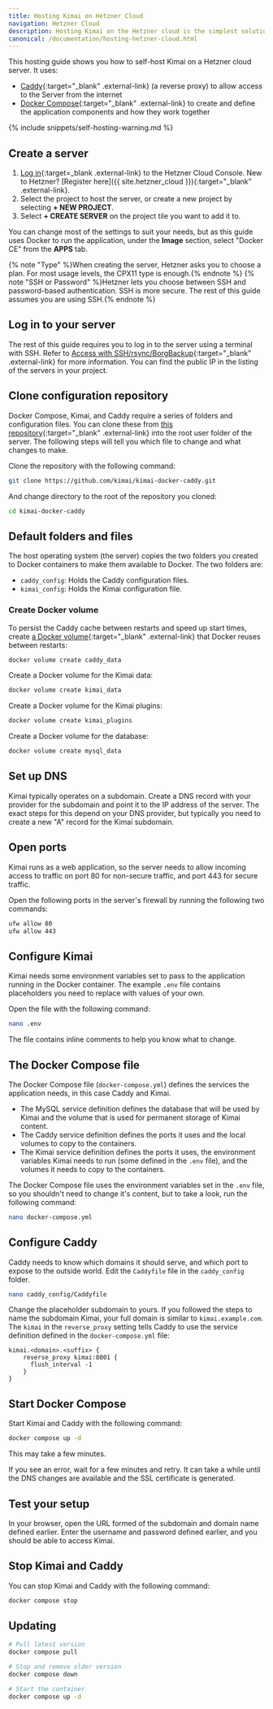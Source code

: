 ```yaml
---
title: Hosting Kimai on Hetzner Cloud
navigation: Hetzner Cloud
description: Hosting Kimai on the Hetzner cloud is the simplest solution available for self-hosting Kimai 
canonical: /documentation/hosting-hetzner-cloud.html
---
```


This hosting guide shows you how to self-host Kimai on a Hetzner cloud server. It uses:

* [Caddy](http://caddyserver.com){:target="_blank" .external-link} (a reverse proxy) to allow access to the Server from the internet
* [Docker Compose](https://docs.docker.com/compose/){:target="_blank" .external-link} to create and define the application components and how they work together

{% include snippets/self-hosting-warning.md %}
   
## Create a server
     
1. [Log in](https://console.hetzner.cloud/){:target=_blank .external-link} to the Hetzner Cloud Console. New to Hetzner? [Register here]({{ site.hetzner_cloud }}){:target="_blank" .external-link}.
2. Select the project to host the server, or create a new project by selecting **+ NEW PROJECT**.
3. Select **+ CREATE SERVER** on the project tile you want to add it to.

You can change most of the settings to suit your needs, but as this guide uses Docker to run the application, under the **Image** section, select "Docker CE" from the **APPS** tab.

{% note "Type" %}When creating the server, Hetzner asks you to choose a plan. For most usage levels, the CPX11 type is enough.{% endnote %}
{% note "SSH or Password" %}Hetzner lets you choose between SSH and password-based authentication. SSH is more secure. The rest of this guide assumes you are using SSH.{% endnote %}
   
## Log in to your server

The rest of this guide requires you to log in to the server using a terminal with SSH. Refer to [Access with SSH/rsync/BorgBackup](https://docs.hetzner.com/robot/storage-box/access/access-ssh-rsync-borg){:target="_blank" .external-link} for more information. You can find the public IP in the listing of the servers in your project.

## Clone configuration repository

Docker Compose, Kimai, and Caddy require a series of folders and configuration files. 
You can clone these from [this repository](https://github.com/kimai/kimai-docker-caddy){:target="_blank" .external-link} into the root user folder of the server. 
The following steps will tell you which file to change and what changes to make.

Clone the repository with the following command:

```bash
git clone https://github.com/kimai/kimai-docker-caddy.git
```

And change directory to the root of the repository you cloned:

```bash
cd kimai-docker-caddy
```

## Default folders and files

The host operating system (the server) copies the two folders you created to Docker containers to make them available to Docker. The two folders are:

- `caddy_config`: Holds the Caddy configuration files.
- `kimai_config`: Holds the Kimai configuration file.

### Create Docker volume

To persist the Caddy cache between restarts and speed up start times, create [a Docker volume](https://docs.docker.com/storage/volumes/){:target="_blank" .external-link} that Docker reuses between restarts:

```bash
docker volume create caddy_data
```

Create a Docker volume for the Kimai data:

```bash
docker volume create kimai_data
```

Create a Docker volume for the Kimai plugins:

```bash
docker volume create kimai_plugins
```

Create a Docker volume for the database:

```bash
docker volume create mysql_data
```

## Set up DNS

Kimai typically operates on a subdomain. 
Create a DNS record with your provider for the subdomain and point it to the IP address of the server. 
The exact steps for this depend on your DNS provider, but typically you need to create a new "A" record for the Kimai subdomain. 

## Open ports

Kimai runs as a web application, so the server needs to allow incoming access to traffic on port 80 for non-secure traffic, and port 443 for secure traffic.

Open the following ports in the server's firewall by running the following two commands:

```bash
ufw allow 80
ufw allow 443
```

## Configure Kimai

Kimai needs some environment variables set to pass to the application running in the Docker container. The example `.env` file contains placeholders you need to replace with values of your own.

Open the file with the following command:

```bash
nano .env
```

The file contains inline comments to help you know what to change.

## The Docker Compose file

The Docker Compose file (`docker-compose.yml`) defines the services the application needs, in this case Caddy and Kimai.

- The MySQL service definition defines the database that will be used by Kimai and the volume that is used for permanent storage of Kimai content.
- The Caddy service definition defines the ports it uses and the local volumes to copy to the containers.
- The Kimai service definition defines the ports it uses, the environment variables Kimai needs to run (some defined in the `.env` file), and the volumes it needs to copy to the containers.

The Docker Compose file uses the environment variables set in the `.env` file, so you shouldn't need to change it's content, but to take a look, run the following command:

```bash
nano docker-compose.yml
```

## Configure Caddy

Caddy needs to know which domains it should serve, and which port to expose to the outside world. 
Edit the `Caddyfile` file in the `caddy_config` folder.

```bash
nano caddy_config/Caddyfile
```

Change the placeholder subdomain to yours. 
If you followed the steps to name the subdomain Kimai, your full domain is similar to `kimai.example.com`. 
The `kimai` in the `reverse_proxy` setting tells Caddy to use the service definition defined in the `docker-compose.yml` file:

```text
kimai.<domain>.<suffix> {
    reverse_proxy kimai:8001 {
      flush_interval -1
    }
}
```

## Start Docker Compose

Start Kimai and Caddy with the following command:

```bash
docker compose up -d
```

This may take a few minutes.

If you see an error, wait for a few minutes and retry.
It can take a while until the DNS changes are available and the SSL certificate is generated.

## Test your setup

In your browser, open the URL formed of the subdomain and domain name defined earlier.
Enter the username and password defined earlier, and you should be able to access Kimai.

## Stop Kimai and Caddy

You can stop Kimai and Caddy with the following command:

```bash
docker compose stop
```

## Updating

```bash
# Pull latest version
docker compose pull

# Stop and remove older version
docker compose down

# Start the container
docker compose up -d
```
